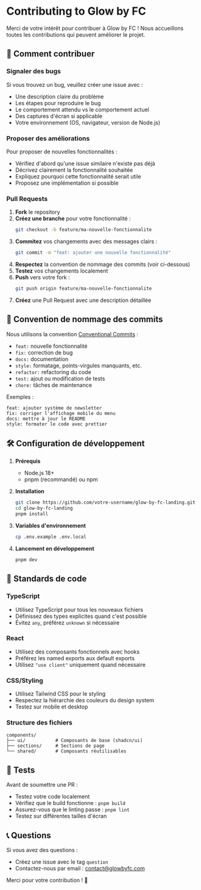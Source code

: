 # Contributing to Glow by FC

Merci de votre intérêt pour contribuer à Glow by FC ! Nous accueillons toutes les contributions qui peuvent améliorer le projet.

## 🚀 Comment contribuer

### Signaler des bugs

Si vous trouvez un bug, veuillez créer une issue avec :
- Une description claire du problème
- Les étapes pour reproduire le bug
- Le comportement attendu vs le comportement actuel
- Des captures d'écran si applicable
- Votre environnement (OS, navigateur, version de Node.js)

### Proposer des améliorations

Pour proposer de nouvelles fonctionnalités :
- Vérifiez d'abord qu'une issue similaire n'existe pas déjà
- Décrivez clairement la fonctionnalité souhaitée
- Expliquez pourquoi cette fonctionnalité serait utile
- Proposez une implémentation si possible

### Pull Requests

1. **Fork** le repository
2. **Créez une branche** pour votre fonctionnalité :
   ```bash
   git checkout -b feature/ma-nouvelle-fonctionnalite
   ```
3. **Commitez** vos changements avec des messages clairs :
   ```bash
   git commit -m "feat: ajouter une nouvelle fonctionnalité"
   ```
4. **Respectez** la convention de nommage des commits (voir ci-dessous)
5. **Testez** vos changements localement
6. **Push** vers votre fork :
   ```bash
   git push origin feature/ma-nouvelle-fonctionnalite
   ```
7. **Créez** une Pull Request avec une description détaillée

## 📝 Convention de nommage des commits

Nous utilisons la convention [Conventional Commits](https://www.conventionalcommits.org/) :

- `feat:` nouvelle fonctionnalité
- `fix:` correction de bug
- `docs:` documentation
- `style:` formatage, points-virgules manquants, etc.
- `refactor:` refactoring du code
- `test:` ajout ou modification de tests
- `chore:` tâches de maintenance

Exemples :
```
feat: ajouter système de newsletter
fix: corriger l'affichage mobile du menu
docs: mettre à jour le README
style: formater le code avec prettier
```

## 🛠️ Configuration de développement

1. **Prérequis**
   - Node.js 18+ 
   - pnpm (recommandé) ou npm

2. **Installation**
   ```bash
   git clone https://github.com/votre-username/glow-by-fc-landing.git
   cd glow-by-fc-landing
   pnpm install
   ```

3. **Variables d'environnement**
   ```bash
   cp .env.example .env.local
   ```

4. **Lancement en développement**
   ```bash
   pnpm dev
   ```

## 🎨 Standards de code

### TypeScript
- Utilisez TypeScript pour tous les nouveaux fichiers
- Définissez des types explicites quand c'est possible
- Évitez `any`, préférez `unknown` si nécessaire

### React
- Utilisez des composants fonctionnels avec hooks
- Préférez les named exports aux default exports
- Utilisez `"use client"` uniquement quand nécessaire

### CSS/Styling
- Utilisez Tailwind CSS pour le styling
- Respectez la hiérarchie des couleurs du design system
- Testez sur mobile et desktop

### Structure des fichiers
```
components/
├── ui/           # Composants de base (shadcn/ui)
├── sections/     # Sections de page
└── shared/       # Composants réutilisables
```

## 🧪 Tests

Avant de soumettre une PR :
- Testez votre code localement
- Vérifiez que le build fonctionne : `pnpm build`
- Assurez-vous que le linting passe : `pnpm lint`
- Testez sur différentes tailles d'écran

## 📞 Questions

Si vous avez des questions :
- Créez une issue avec le tag `question`
- Contactez-nous par email : contact@glowbyfc.com

Merci pour votre contribution ! 🙏
